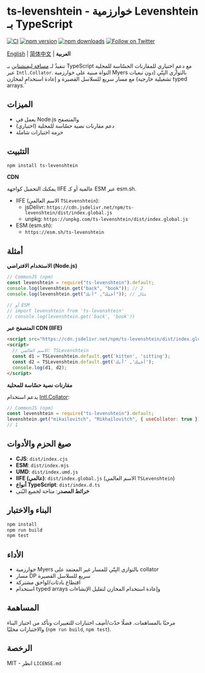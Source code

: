 # ts-levenshtein - خوارزمية Levenshtein بـ TypeScript

[![CI](https://github.com/ChasLui/ts-levenshtein/actions/workflows/ci.yml/badge.svg)](https://github.com/ChasLui/ts-levenshtein/actions/workflows/ci.yml)
[![npm version](https://img.shields.io/npm/v/ts-levenshtein.svg)](https://www.npmjs.com/package/ts-levenshtein)
[![npm downloads](https://img.shields.io/npm/dm/ts-levenshtein.svg)](https://www.npmjs.com/package/ts-levenshtein)
[![Follow on Twitter](https://img.shields.io/twitter/url/http/shields.io.svg?style=social&label=Follow&maxAge=2592000)](https://twitter.com/chaslui1)

[English](README.md) | [简体中文](README.zh-CN.md) | **العربية**

تنفيذٌ لـ [مسافة ليفِنشتاين](http://en.wikipedia.org/wiki/Levenshtein_distance) بـ TypeScript مع دعمٍ اختياري للمقارنات الحسّاسة للمحلية عبر `Intl.Collator`. النواة مبنية على خوارزمية Myers بالتوازي البِتّي (دون تبعيات تشغيلية خارجية) مع مسار سريع للسلاسل القصيرة و إعادة استخدامٍ لمخازن typed arrays.

## الميزات

- يعمل في Node.js والمتصفح
- دعم مقارنات نصية حسّاسة للمحلية (اختياري)
- حزمة اختبارات شاملة

## التثبيت

```bash
npm install ts-levenshtein
```

**CDN**

يمكنك التحميل كواجهة IIFE عالمية أو كـ ESM عبر esm.sh.

- IIFE (الاسم العالمي `TSLevenshtein`):
  - jsDelivr: `https://cdn.jsdelivr.net/npm/ts-levenshtein/dist/index.global.js`
  - unpkg: `https://unpkg.com/ts-levenshtein/dist/index.global.js`
- ESM (esm.sh):
  - `https://esm.sh/ts-levenshtein`

## أمثلة

**الاستخدام الافتراضي (Node.js)**

```javascript
// CommonJS (npm)
const levenshtein = require("ts-levenshtein").default;
console.log(levenshtein.get("back", "book")); // 2
console.log(levenshtein.get("أحبك", "أبك")); // مثال

// أو ESM
// import levenshtein from 'ts-levenshtein'
// console.log(levenshtein.get('back', 'book'))
```

**المتصفح عبر CDN (IIFE)**

```html
<script src="https://cdn.jsdelivr.net/npm/ts-levenshtein/dist/index.global.js"></script>
<script>
  // الاسم العالمي: TSLevenshtein
  const d1 = TSLevenshtein.default.get('kitten', 'sitting');
  const d2 = TSLevenshtein.default.get('أحبك', 'أبك');
  console.log(d1, d2);
</script>
```

**مقارنات نصية حسّاسة للمحلية**

يدعم استخدام [Intl.Collator](https://developer.mozilla.org/en-US/docs/Web/JavaScript/Reference/Global_Objects/Collator):

```javascript
// CommonJS (npm)
const levenshtein = require("ts-levenshtein").default;
levenshtein.get("mikailovitch", "Mikhaïlovitch", { useCollator: true });
// 1
```

## صيغ الحزم والأدوات

- **CJS**: `dist/index.cjs`
- **ESM**: `dist/index.mjs`
- **UMD**: `dist/index.umd.js`
- **IIFE (عالمي)**: `dist/index.global.js` (الاسم العالمي `TSLevenshtein`)
- **أنواع TypeScript**: `dist/index.d.ts`
- **خرائط المصدر**: متاحة لجميع البُنى

## البناء والاختبار

```bash
npm install
npm run build
npm test
```

## الأداء

- خوارزمية Myers بالتوازي البِتّي للمسار غير المعتمد على collator
- مسار DP سريع للسلاسل القصيرة
- اقتطاع بادئات/لواحق مشتركة
- استخدام typed arrays وإعادة استخدام المخازن لتقليل الإنشاءات

## المساهمة

مرحبًا بالمساهمات. فضلًا حدّث/أضِف اختبارات للتغييرات وتأكد من اجتياز البناء والاختبارات محليًا (`npm run build`, `npm test`).

## الرخصة

MIT - انظر `LICENSE.md`
